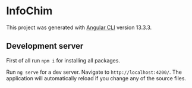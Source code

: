 # InfoChim

This project was generated with [Angular CLI](https://github.com/angular/angular-cli) version 13.3.3.

## Development server

First of all run `npm i` for installing all packages.

Run `ng serve` for a dev server. Navigate to `http://localhost:4200/`. The application will automatically reload if you change any of the source files.

